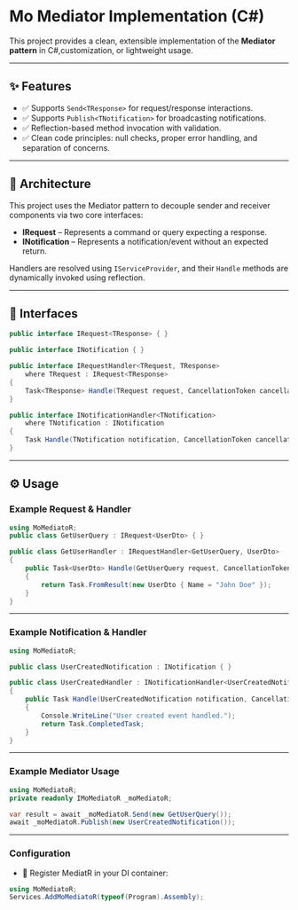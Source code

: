# Mo Mediator Implementation (C#)

This project provides a clean, extensible implementation of the **Mediator pattern** in C#,customization, or lightweight usage.

---

## ✨ Features

- ✅ Supports `Send<TResponse>` for request/response interactions.
- ✅ Supports `Publish<TNotification>` for broadcasting notifications.
- ✅ Reflection-based method invocation with validation.
- ✅ Clean code principles: null checks, proper error handling, and separation of concerns.

---

## 🧱 Architecture

This project uses the Mediator pattern to decouple sender and receiver components via two core interfaces:

- **IRequest<TResponse>** – Represents a command or query expecting a response.
- **INotification** – Represents a notification/event without an expected return.

Handlers are resolved using `IServiceProvider`, and their `Handle` methods are dynamically invoked using reflection.

---

## 🧩 Interfaces

```csharp
public interface IRequest<TResponse> { }

public interface INotification { }

public interface IRequestHandler<TRequest, TResponse>
    where TRequest : IRequest<TResponse>
{
    Task<TResponse> Handle(TRequest request, CancellationToken cancellationToken);
}

public interface INotificationHandler<TNotification>
    where TNotification : INotification
{
    Task Handle(TNotification notification, CancellationToken cancellationToken);
}
```
---
## ⚙️ Usage

### Example Request & Handler

```csharp
using MoMediatoR;
public class GetUserQuery : IRequest<UserDto> { }

public class GetUserHandler : IRequestHandler<GetUserQuery, UserDto>
{
    public Task<UserDto> Handle(GetUserQuery request, CancellationToken cancellationToken)
    {
        return Task.FromResult(new UserDto { Name = "John Doe" });
    }
}
```
---
### Example Notification & Handler

```csharp
using MoMediatoR;

public class UserCreatedNotification : INotification { }

public class UserCreatedHandler : INotificationHandler<UserCreatedNotification>
{
    public Task Handle(UserCreatedNotification notification, CancellationToken cancellationToken)
    {
        Console.WriteLine("User created event handled.");
        return Task.CompletedTask;
    }
}
```
---
### Example Mediator Usage

```csharp
using MoMediatoR;
private readonly IMoMediatoR _moMediatoR;

var result = await _moMediatoR.Send(new GetUserQuery());
await _moMediatoR.Publish(new UserCreatedNotification());
```
---
### Configuration
- 🚀 Register MediatR in your DI container:
```csharp
using MoMediatoR;
Services.AddMoMediatoR(typeof(Program).Assembly);
```
